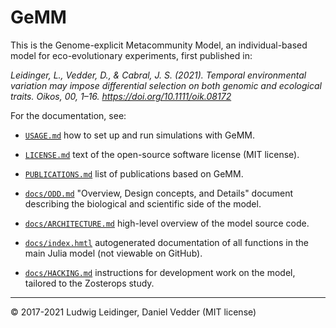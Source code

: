 # GeMM

This is the Genome-explicit Metacommunity Model, an individual-based model for
eco-evolutionary experiments, first published in:

*Leidinger, L., Vedder, D., & Cabral, J. S. (2021). Temporal environmental variation 
may impose differential selection on both genomic and ecological traits. 
Oikos, 00, 1–16. https://doi.org/10.1111/oik.08172*

For the documentation, see:

- [`USAGE.md`](https://github.com/CCTB-Ecomods/gemm/blob/master/USAGE.md) 
  how to set up and run simulations with GeMM.

- [`LICENSE.md`](https://github.com/CCTB-Ecomods/gemm/blob/master/LICENSE.txt) 
  text of the open-source software license (MIT license).

- [`PUBLICATIONS.md`](https://github.com/CCTB-Ecomods/gemm/blob/master/PUBLICATIONS.md) 
  list of publications based on GeMM.

- [`docs/ODD.md`](https://github.com/CCTB-Ecomods/gemm/blob/master/docs/ODD.md) 
  "Overview, Design concepts, and Details" document describing the biological and scientific side of the model.
  
- [`docs/ARCHITECTURE.md`](https://github.com/CCTB-Ecomods/gemm/blob/master/docs/ARCHITECTURE.md) 
  high-level overview of the model source code.

- [`docs/index.hmtl`](https://github.com/CCTB-Ecomods/gemm/blob/master/docs/index.html) 
  autogenerated documentation of all functions in the main Julia model (not viewable on GitHub).

- [`docs/HACKING.md`](https://github.com/CCTB-Ecomods/gemm/blob/master/docs/HACKING.md) 
  instructions for development work on the model, tailored to the Zosterops study.

---

© 2017-2021 Ludwig Leidinger, Daniel Vedder (MIT license)
